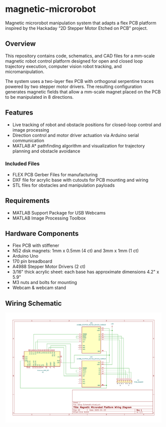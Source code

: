 # magnetic-microrobot

Magnetic microrobot manipulation system that adapts a flex PCB platform inspired by the Hackaday “2D Stepper Motor Etched on PCB” project.

## Overview

This repository contains code, schematics, and CAD files for a mm-scale magnetic robot control platform designed for open and closed loop trajectory execution, computer vision robot tracking, and micromanipulation.

The system uses a two-layer flex PCB with orthogonal serpentine traces powered by two stepper motor drivers. The resulting configuration generates magnetic fields that allow a mm-scale magnet placed on the PCB to be manipulated in 8 directions. 

## Features 

- Live tracking of robot and obstacle positions for closed-loop control and image processing
- Direction control and motor driver actuation via Arduino serial communication
- MATLAB A* pathfinding algorithm and visualization for trajectory planning and obstacle avoidance 

### Included Files

- FLEX PCB Gerber Files for manufacturing
- DXF file for acrylic base with cutouts for PCB mounting and wiring
- STL files for obstacles and manipulation payloads 

## Requirements

- MATLAB Support Package for USB Webcams
- MATLAB Image Processing Toolbox

## Hardware Components 

- Flex PCB with stiffener
- N52 disk magnets: 1mm x 0.5mm (4 ct) and 3mm x 1mm (1 ct)
- Arduino Uno
- 170 pin breadboard
- A4988 Stepper Motor Drivers (2 ct)
- 3/16" thick acrylic sheet: each base has approximate dimensions 4.2" x 5.9" 
- M3 nuts and bolts for mounting 
- Webcam & webcam stand

## Wiring Schematic

![Schematic](SetupSchematic.svg)

